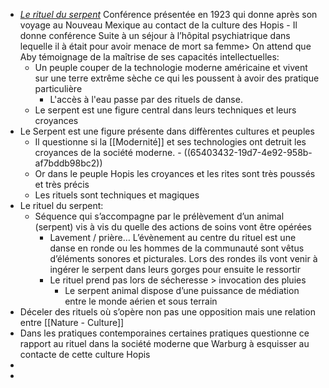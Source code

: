 - [*Le rituel du serpent*](https://journals.openedition.org/critiquedart/1844) Conférence présentée en 1923 qui donne après son voyage au Nouveau Mexique au contact de la culture des Hopis - Il donne conférence Suite à un séjour à l’hôpital psychiatrique dans lequelle il à était pour avoir menace de mort sa femme> On attend que Aby témoignage de la maîtrise de ses capacités intellectuelles:
	- Un peuple couper de la technologie moderne américaine et vivent sur une terre extrême sèche ce qui les poussent à avoir des pratique particulière
		- L'accès à l'eau passe par des rituels de danse.
	- Le serpent est une figure central dans leurs techniques et leurs croyances
- Le Serpent est une figure présente dans diffèrentes cultures et peuples
	- Il questionne si la [[Modernité]] et ses technologies ont detruit les croyances de la société moderne. - ((65403432-19d7-4e92-958b-af7bddb98bc2))
	- Or dans le peuple Hopis les croyances et les rites sont très poussés et très précis
	- Les rituels sont techniques et magiques
- Le rituel du serpent:
	- Séquence qui s’accompagne par le prélèvement d’un animal (serpent) vis à vis du quelle des actions de soins vont être opérées
		- Lavement / prière… L’évènement au centre du rituel est une danse en ronde ou les hommes de la communauté sont vêtus d’éléments sonores et picturales. Lors des rondes ils vont venir à ingérer le serpent dans leurs gorges pour ensuite le ressortir
		- Le rituel prend pas lors de sécheresse > invocation des pluies
			- Le serpent animal dispose d’une puissance de médiation entre le monde aérien et sous terrain
- Déceler des rituels où s’opère non pas une opposition mais une relation entre [[Nature - Culture]]
- Dans les pratiques contemporaines certaines pratiques questionne ce rapport au rituel dans la société moderne que Warburg  à esquisser au contacte de cette culture Hopis
-
-